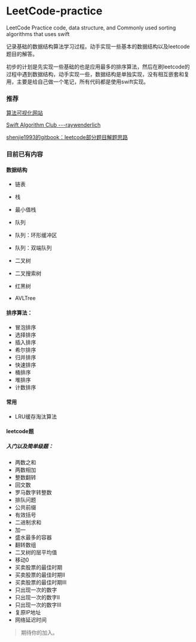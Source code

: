 # LeetCode-practice

LeetCode Practice code, data structure, and Commonly used sorting algorithms that uses swift


记录基础的数据结构算法学习过程。动手实现一些基本的数据结构以及leetcode题目的解答。

初步的计划是先实现一些基础的也是应用最多的排序算法，然后在刷leetcode的过程中遇到数据结构，动手实现一些，数据结构是单独实现，没有相互嵌套和复用，主要是给自己做一个笔记，所有代码都是使用swift实现。



### 推荐

[算法可视化网站](https://visualgo.net/en)

[Swift Algorithm Club ---raywenderlich](https://www.raywenderlich.com/library?domain_ids%5B%5D=1&q=Swift+Algorithm+Club&sort_order=relevance)

[shenjie1993的gitbook：leetcode部分题目解题思路](https://shenjie1993.gitbooks.io/leetcode-python/content/096%20Unique%20Binary%20Search%20Trees.html)



### 目前已有内容

#### 数据结构

- 链表

- 栈

- 最小值栈

- 队列

- 队列：环形缓冲区

- 队列：双端队列

- 二叉树

- 二叉搜索树

- 红黑树

- AVLTree

#### 排序算法：

- 冒泡排序
- 选择排序
- 插入排序
- 希尔排序
- 归并排序
- 快速排序
- 桶排序
- 堆排序
- 计数排序

#### 常用
- LRU缓存淘汰算法

#### leetcode题

##### 入门以及简单级题：

- 两数之和
- 两数相加
- 整数翻转
- 回文数
- 罗马数字转整数
- 排队问题
- 公共前缀
- 有效括号
- 二进制求和
- 加一
- 盛水最多的容器
- 翻转数组
- 二叉树的层平均值
- 移动0
- 买卖股票的最佳时期
- 买卖股票的最佳时期II
- 买卖股票的最佳时期III
- 只出现一次的数字
- 只出现一次的数字II
- 只出现一次的数字III
- 复原IP地址
- 网络延迟时间



> 期待你的加入。